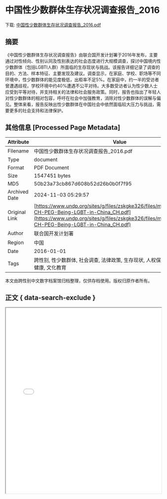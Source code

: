 # 中国性少数群体生存状况调查报告_2016

<!-- tcd_download_link -->
下载: <a href="../中国性少数群体生存状况调查报告_2016.pdf" download>中国性少数群体生存状况调查报告_2016.pdf</a>
<!-- tcd_download_link_end -->

## 摘要

<!-- tcd_abstract -->
《中国性少数群体生存状况调查报告》由联合国开发计划署于2016年发布，主要通过对性倾向、性别认同及性别表达的社会态度进行大规模调查，探讨中国境内性少数群体（包括LGBTI人群）所面临的生存现状与挑战。该报告详细记录了调查的目的、方法、样本特征、主要发现及建议。调查显示，在家庭、学校、职场等不同环境中，性少数群体的能见度极低，出柜率不足5%。在家庭中，约一半的受访者曾遭遇歧视，学校环境中约40%遭遇不公平对待。大多数受访者认为性少数人士应受到平等对待，并支持相关的法律和社会服务政策。同时，报告也指出了年轻人对性少数群体的相对包容，呼吁在社会中加强教育，消除对性少数群体的误解与偏见。整体来看，报告反映出性少数群体在中国社会中依然面临较大压力与挑战，需要更多的社会支持和法律保护。

<!-- tcd_abstract_end -->

## 其他信息 [Processed Page Metadata]

| Attribute       | Value                                  |
|-----------------|----------------------------------------|
| Filename        | 中国性少数群体生存状况调查报告_2016.pdf                             |
| Type            | document                                 |
| Format          | PDF Document                               |
| Size            | 1547451 bytes                           |
| MD5             | 50b23a73cb867d608b52d26b0b0f7f95                                  |
| Archived Date   | 2024-11-03 05:29:57                             |
| Original Link   | [https://www.undp.org/sites/g/files/zskgke326/files/migration/cn/UNDP-CH-PEG-Being-LGBT-in-China_CH.pdf](https://www.undp.org/sites/g/files/zskgke326/files/migration/cn/UNDP-CH-PEG-Being-LGBT-in-China_CH.pdf)                         |
| Author          | 联合国开发计划署                               |
| Region          | 中国                               |
| Date            | 2016-01-01                                 |
| Tags            | 跨性别, 性少数群体, 社会调查, 法律政策, 生存现状, 人权保障, 社会环境, 心理健康, 文化教育                                 |

本文由跨性别中文数字档案馆归档整理，仅供存档使用。版权归原作者所有。


## 正文 { data-search-exclude }

<!-- tcd_main_text -->
<iframe src="../中国性少数群体生存状况调查报告_2016.pdf" width="100%" height="600px">
    <p>无法显示PDF，请下载查看。</p>
</iframe>
<!-- tcd_main_text_end -->

